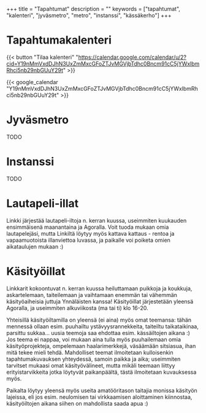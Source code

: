 +++
title = "Tapahtumat"
description = ""
keywords = ["tapahtumat", "kalenteri", "jyväsmetro", "metro", "instanssi", "kässäkerho"]
+++

# Tapahtumakalenteri

{{< button "Tilaa kalenteri" "https://calendar.google.com/calendar/u/2?cid=Y19nMmVxdDJhN3UxZmMxcGFoZTJvMGVjbTdhc0Bncm91cC5jYWxlbmRhci5nb29nbGUuY29t" >}}

{{< google_calendar "Y19nMmVxdDJhN3UxZmMxcGFoZTJvMGVjbTdhc0Bncm91cC5jYWxlbmRhci5nb29nbGUuY29t" >}}

# Jyväsmetro

TODO

# Instanssi

TODO

# Lautapeli-illat

Linkki järjestää lautapeli-iltoja n. kerran kuussa, useimmiten kuukauden ensimmäisenä maanantaina ja Agoralla. Voit tuoda mukaan omia lautapelejäsi, mutta Linkiltä löytyy myös kattava kattaus - rentoa ja vapaamuotoista illanviettoa luvassa, ja paikalle voi poiketa omien aikataulujen mukaan :)

# Käsityöillat

Linkkarit kokoontuvat n. kerran kuussa heiluttamaan puikkoja ja koukkuja, askartelemaan, taiteilemaan ja vaihtamaan enemmän tai vähemmän käsityöaiheisia juttuja Ynnäläisten kanssa! Käsityöillat järjestetään yleensä Agoralla, ja useimmiten alkuviikosta (ma tai ti) klo 16-20.

Yhteisillä käsityöiltamilla on yleensä (ei aina) myös omat teemansa: tähän mennessä ollaan esim. puuhailtu ystävyysrannekkeita, taiteiltu taikataikinaa, parsittu sukkaa... uusia teemoja saa ehdottaa esim. kässäiltojen aikana :) Jos teema ei nappaa, voi mukaan aina tulla myös puuhailemaan omia käsityöprojekteja, ompelemaan haalarimerkkejä, väsäämään sitsiasua, ihan mitä tekee mieli tehdä. Mahdolliset teemat ilmoitetaan kulloisenkin tapahtumakuvauksen yhteydessä, samoin paikka ja aika; useimmiten tarvitset mukaasi omat käsityövälineet, mutta mikäli teemaan liittyy erityistarvikkeita jotka löytyvät paikanpäältä, tästä ilmoitetaan kuvauksessa myös.

Paikalta löytyy yleensä myös useita amatööritason taitajia monissa käsityön lajeissa, eli jos esim. neulomisen tai virkkaamisen aloittaminen kiinnostaa, käsityöiltojen aikana siihen on mahdollista saada apua :)
